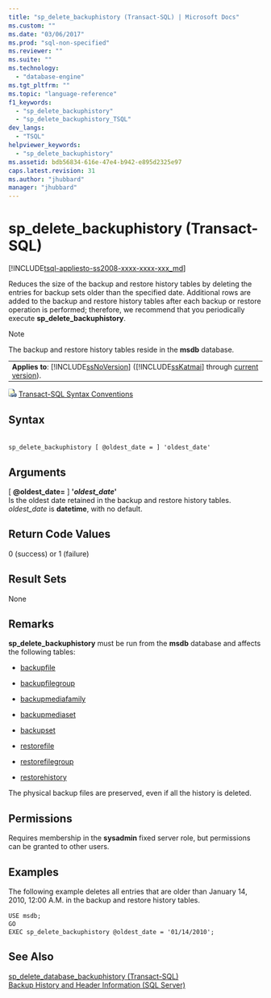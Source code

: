 ```yaml
---
title: "sp_delete_backuphistory (Transact-SQL) | Microsoft Docs"
ms.custom: ""
ms.date: "03/06/2017"
ms.prod: "sql-non-specified"
ms.reviewer: ""
ms.suite: ""
ms.technology: 
  - "database-engine"
ms.tgt_pltfrm: ""
ms.topic: "language-reference"
f1_keywords: 
  - "sp_delete_backuphistory"
  - "sp_delete_backuphistory_TSQL"
dev_langs: 
  - "TSQL"
helpviewer_keywords: 
  - "sp_delete_backuphistory"
ms.assetid: bdb56834-616e-47e4-b942-e895d2325e97
caps.latest.revision: 31
ms.author: "jhubbard"
manager: "jhubbard"
---
```

# sp_delete_backuphistory (Transact-SQL)
[!INCLUDE[tsql-appliesto-ss2008-xxxx-xxxx-xxx_md](../../../a9retired/includes/tsql-appliesto-ss2008-xxxx-xxxx-xxx-md.md)]

  Reduces the size of the backup and restore history tables by deleting the entries for backup sets older than the specified date. Additional rows are added to the backup and restore history tables after each backup or restore operation is performed; therefore, we recommend that you periodically execute **sp_delete_backuphistory**.  
  
> [!NOTE]  
>  The backup and restore history tables reside in the **msdb** database.  
  
||  
|-|  
|**Applies to**: [!INCLUDE[ssNoVersion](../../../a9notintoc/includes/ssnoversion-md.md)] ([!INCLUDE[ssKatmai](../../../a9notintoc/includes/sskatmai-md.md)] through [current version](http://go.microsoft.com/fwlink/p/?LinkId=299658)).|  
  
 ![Topic link icon](../../../a9notintoc/media/topic-link.gif "Topic link icon") [Transact-SQL Syntax Conventions](../../../t-sql/language-elements/transact-sql-syntax-conventions-transact-sql.md)  
  
## Syntax  
  
```  
  
sp_delete_backuphistory [ @oldest_date = ] 'oldest_date'   
```  
  
## Arguments  
 [ **@oldest_date=** ] **'***oldest_date***'**  
 Is the oldest date retained in the backup and restore history tables. *oldest_date* is **datetime**, with no default.  
  
## Return Code Values  
 0 (success) or 1 (failure)  
  
## Result Sets  
 None  
  
## Remarks  
 **sp_delete_backuphistory** must be run from the **msdb** database and affects the following tables:  
  
-   [backupfile](../../../relational-databases/reference/system-tables/backupfile-transact-sql.md)  
  
-   [backupfilegroup](../../../relational-databases/reference/system-tables/backupfilegroup-transact-sql.md)  
  
-   [backupmediafamily](../../../relational-databases/reference/system-tables/backupmediafamily-transact-sql.md)  
  
-   [backupmediaset](../../../relational-databases/reference/system-tables/backupmediaset-transact-sql.md)  
  
-   [backupset](../../../relational-databases/reference/system-tables/backupset-transact-sql.md)  
  
-   [restorefile](../../../relational-databases/reference/system-tables/restorefile-transact-sql.md)  
  
-   [restorefilegroup](../../../relational-databases/reference/system-tables/restorefilegroup-transact-sql.md)  
  
-   [restorehistory](../../../relational-databases/reference/system-tables/restorehistory-transact-sql.md)  
  
 The physical backup files are preserved, even if all the history is deleted.  
  
## Permissions  
 Requires membership in the **sysadmin** fixed server role, but permissions can be granted to other users.  
  
## Examples  
 The following example deletes all entries that are older than January 14, 2010, 12:00 A.M. in the backup and restore history tables.  
  
```  
USE msdb;  
GO  
EXEC sp_delete_backuphistory @oldest_date = '01/14/2010';  
```  
  
## See Also  
 [sp_delete_database_backuphistory &#40;Transact-SQL&#41;](../../../relational-databases/reference/system-stored-procedures/sp-delete-database-backuphistory-transact-sql.md)   
 [Backup History and Header Information &#40;SQL Server&#41;](../../../relational-databases/backup-restore/backup-history-and-header-information-sql-server.md)  
  
  